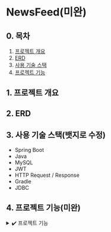 # NewsFeed(미완)

## 0. 목차
1. [프로젝트 개요](#1-프로젝트-개요)
2. [ERD](#2-ERD)
3. [사용 기술 스택](#3-사용-기술-스택)
4. [프로젝트 기능](#4-프로젝트-기능)



## 1. 프로젝트 개요



## 2. ERD




## 3. 사용 기술 스택(뱃지로 수정)

- Spring Boot
- Java
- MySQL
- JWT
- HTTP Request / Response
- Gradle
- JDBC


## 4. 프로젝트 기능(미완)
<details>
  <summary> ✔️ 프로젝트 기능 </summary>

  
### ☑️ 유저 관리 

1. 회원 가입과 로그인
2. 프로필 관리
3. (+ 소셜 로그인)


</details>
